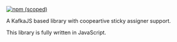 [![npm (scoped)](https://img.shields.io/npm/v/@sweet-security/kafkas)](https://www.npmjs.com/package/@sweet-security/kafkas)

A KafkaJS based library with coopeartive sticky assigner support.

This library is fully written in JavaScript.
